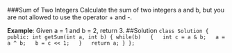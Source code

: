 ###Sum of Two Integers
Calculate the sum of two integers a and b, but you are not allowed to use the operator + and -.

**Example**:
Given a = 1 and b = 2, return 3.
##Solution
`class Solution {
public:
    int getSum(int a, int b) {
        while(b)  
        {  
            int c = a & b;  
            a = a ^ b;  
            b = c << 1;  
        }  
        return a;
    }
};`
